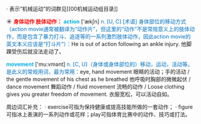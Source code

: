 · 表示“机械运动”的词群见[[00机械运动组目录]]

☀ <font color="red">**身体动作 肢体动作：**</font>
<font color="sky blue">**action**</font> ['ækʃn] 
<font color="#0070c0">n. [U, C] [术语] 身体部位的移动方式（action movie通常被翻译为“动作片”，但这里的“动作”不是常规意义上的肢体动作，而是包含了暴力打斗、追逐等的一系列激烈肢体动作，因此action movie的英文本义应该是“打斗片”）：</font>He is out of action following an ankle injury. 他脚踝受伤后就没法走动了。

<font color="sky blue">**movement**</font> ['mu:vmənt] 
<font color="#0070c0">n. [C, U]（身体或身体部位的）移动，运动，活动等。是此义的常规用词，最为常用：</font>eye, hand movement 眼睛的活动；手的活动 / the gentle movement of his chest as he breathed 他呼吸时胸部的微微起伏 / dance movement 舞蹈动作 / fluid movement 流畅的动作 / Loose clothing gives you greater freedom of movement. 衣服宽松，可以活动自如。

周边词汇补充：
· exercise可指为保持健康或提高技能所做的一套动作；
· figure可指冰上表演的一系列动作或花样；play可指体育比赛中的动作、技巧或打法。

